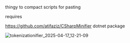 thingy to compact scripts for pasting

requires

https://github.com/atifaziz/CSharpMinifier dotnet package

![tokenizationifier_2025-04-17_12-21-09](https://github.com/user-attachments/assets/7b4b78f3-0b33-4715-8678-c47bb0fe5846)
